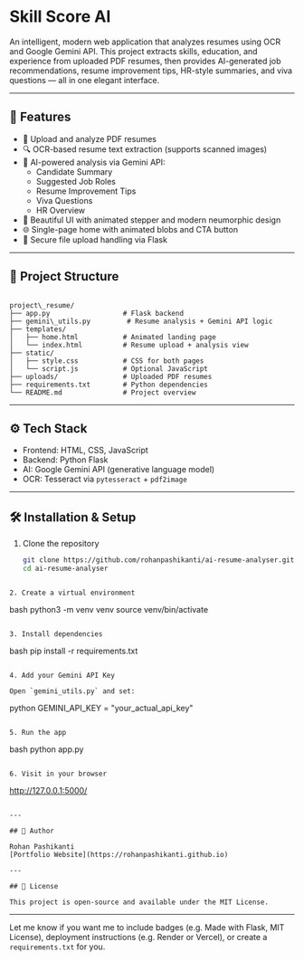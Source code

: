 
# Skill Score AI

An intelligent, modern web application that analyzes resumes using OCR and Google Gemini API. This project extracts skills, education, and experience from uploaded PDF resumes, then provides AI-generated job recommendations, resume improvement tips, HR-style summaries, and viva questions — all in one elegant interface.

---

## 🚀 Features

- 📝 Upload and analyze PDF resumes
- 🔍 OCR-based resume text extraction (supports scanned images)
- 🤖 AI-powered analysis via Gemini API:
  - Candidate Summary
  - Suggested Job Roles
  - Resume Improvement Tips
  - Viva Questions
  - HR Overview
- 🎨 Beautiful UI with animated stepper and modern neumorphic design
- 🌐 Single-page home with animated blobs and CTA button
- 📄 Secure file upload handling via Flask

---

## 📁 Project Structure

```

project\_resume/
├── app.py                  # Flask backend
├── gemini\_utils.py         # Resume analysis + Gemini API logic
├── templates/
│   ├── home.html           # Animated landing page
│   └── index.html          # Resume upload + analysis view
├── static/
│   ├── style.css           # CSS for both pages
│   └── script.js           # Optional JavaScript
├── uploads/                # Uploaded PDF resumes
├── requirements.txt        # Python dependencies
└── README.md               # Project overview

````

---

## ⚙️ Tech Stack

- Frontend: HTML, CSS, JavaScript
- Backend: Python Flask
- AI: Google Gemini API (generative language model)
- OCR: Tesseract via `pytesseract` + `pdf2image`

---

## 🛠️ Installation & Setup

1. Clone the repository
   ```bash
   git clone https://github.com/rohanpashikanti/ai-resume-analyser.git
   cd ai-resume-analyser
```

2. Create a virtual environment

   ```
   bash
   python3 -m venv venv
   source venv/bin/activate
   ```

3. Install dependencies

   ```
  bash
   pip install -r requirements.txt
   ```

4. Add your Gemini API Key

   Open `gemini_utils.py` and set:

   ```
  python
   GEMINI_API_KEY = "your_actual_api_key"
   ```

5. Run the app

   ```
   bash
   python app.py
   ```

6. Visit in your browser

   ```
   http://127.0.0.1:5000/
   ```

---

## 👤 Author

Rohan Pashikanti
[Portfolio Website](https://rohanpashikanti.github.io)

---

## 📄 License

This project is open-source and available under the MIT License.

```

---

Let me know if you want me to include badges (e.g. Made with Flask, MIT License), deployment instructions (e.g. Render or Vercel), or create a `requirements.txt` for you.
```
